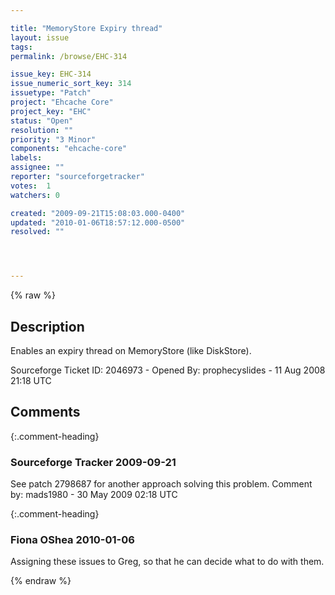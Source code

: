 ```yaml
---

title: "MemoryStore Expiry thread"
layout: issue
tags: 
permalink: /browse/EHC-314

issue_key: EHC-314
issue_numeric_sort_key: 314
issuetype: "Patch"
project: "Ehcache Core"
project_key: "EHC"
status: "Open"
resolution: ""
priority: "3 Minor"
components: "ehcache-core"
labels: 
assignee: ""
reporter: "sourceforgetracker"
votes:  1
watchers: 0

created: "2009-09-21T15:08:03.000-0400"
updated: "2010-01-06T18:57:12.000-0500"
resolved: ""




---
```


{% raw %}

## Description

<div markdown="1" class="description">

Enables an expiry thread on MemoryStore (like DiskStore).

Sourceforge Ticket ID: 2046973 - Opened By: prophecyslides - 11 Aug 2008 21:18 UTC

</div>

## Comments


{:.comment-heading}
### **Sourceforge Tracker** <span class="date">2009-09-21</span>

<div markdown="1" class="comment">

See patch 2798687 for another approach solving this problem.
Comment by: mads1980 - 30 May 2009 02:18 UTC

</div>


{:.comment-heading}
### **Fiona OShea** <span class="date">2010-01-06</span>

<div markdown="1" class="comment">

Assigning these issues to Greg, so that he can decide what to do with them.

</div>



{% endraw %}

